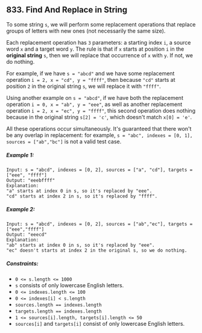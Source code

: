## 833. Find And Replace in String

To some string ```s```, we will perform some replacement operations that replace groups of letters with new ones (not necessarily the same size).

Each replacement operation has ```3``` parameters: a starting index ```i```, a source word ```x``` and a target word ```y```. The rule is that if ```x``` starts at position ```i``` in the **original string** ```s```, then we will replace that occurrence of ```x``` with ```y```. If not, we do nothing.

For example, if we have ```s = "abcd"``` and we have some replacement operation ```i = 2, x = "cd", y = "ffff"```, then because ```"cd"``` starts at position ```2``` in the original string ```s```, we will replace it with ```"ffff"```.

Using another example on ```s = "abcd"```, if we have both the replacement operation ```i = 0, x = "ab", y = "eee"```, as well as another replacement operation ```i = 2, x = "ec", y = "ffff"```, this second operation does nothing because in the original string ```s[2] = 'c'```, which doesn't match ```x[0] = 'e'```.

All these operations occur simultaneously.  It's guaranteed that there won't be any overlap in replacement: for example, ```s = "abc", indexes = [0, 1], sources = ["ab","bc"]``` is not a valid test case.

##### Example 1:
```
Input: s = "abcd", indexes = [0, 2], sources = ["a", "cd"], targets = ["eee", "ffff"]
Output: "eeebffff"
Explanation:
"a" starts at index 0 in s, so it's replaced by "eee".
"cd" starts at index 2 in s, so it's replaced by "ffff".
```
##### Example 2:
```
Input: s = "abcd", indexes = [0, 2], sources = ["ab","ec"], targets = ["eee","ffff"]
Output: "eeecd"
Explanation:
"ab" starts at index 0 in s, so it's replaced by "eee".
"ec" doesn't starts at index 2 in the original s, so we do nothing.
```

##### Constraints:

* ```0 <= s.length <= 1000```
* ```s``` consists of only lowercase English letters.
* ```0 <= indexes.length <= 100```
* ```0 <= indexes[i] < s.length```
* ```sources.length == indexes.length```
* ```targets.length == indexes.length```
* ```1 <= sources[i].length, targets[i].length <= 50```
* ```sources[i]``` and ```targets[i]``` consist of only lowercase English letters.